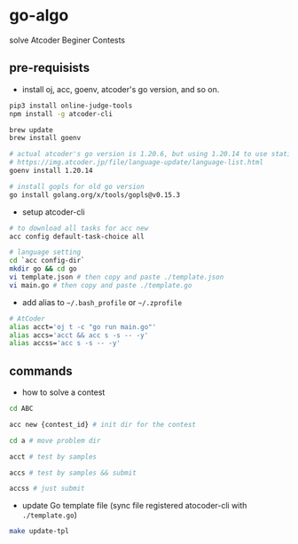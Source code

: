 # go-algo

solve Atcoder Beginer Contests

## pre-requisists

- install oj, acc, goenv, atcoder's go version, and so on.

```sh
pip3 install online-judge-tools
npm install -g atcoder-cli

brew update
brew install goenv

# actual atcoder's go version is 1.20.6, but using 1.20.14 to use statick check
# https://img.atcoder.jp/file/language-update/language-list.html
goenv install 1.20.14

# install gopls for old go version
go install golang.org/x/tools/gopls@v0.15.3
```

- setup atcoder-cli

```sh
# to download all tasks for acc new
acc config default-task-choice all

# language setting
cd `acc config-dir`
mkdir go && cd go
vi template.json # then copy and paste ./template.json
vi main.go # then copy and paste ./template.go
```

- add alias to `~/.bash_profile` or `~/.zprofile`

```sh
# AtCoder
alias acct='oj t -c "go run main.go"'
alias accs='acct && acc s -s -- -y'
alias accss='acc s -s -- -y'
```

## commands

- how to solve a contest

```sh
cd ABC

acc new {contest_id} # init dir for the contest

cd a # move problem dir

acct # test by samples

accs # test by samples && submit

accss # just submit
```

- update Go template file (sync file registered atocoder-cli with `./template.go`)

```sh
make update-tpl
```
